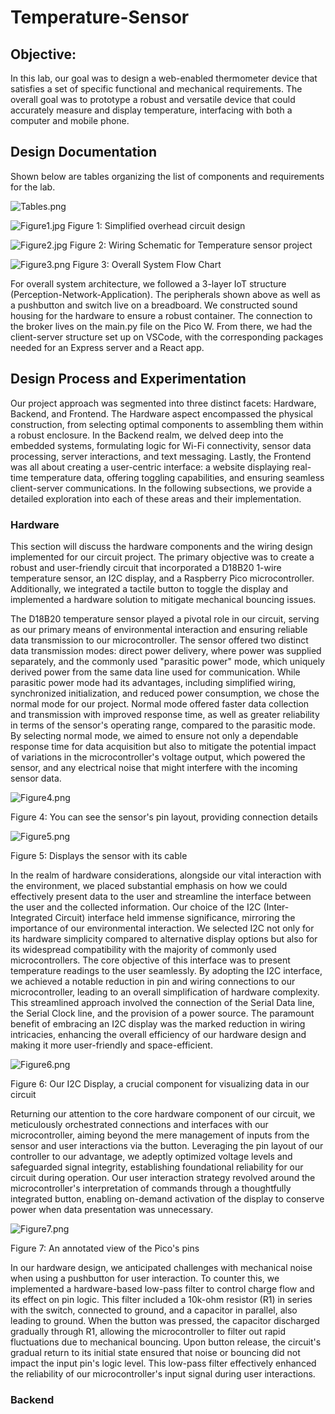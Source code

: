 # Temperature-Sensor

## Objective: 
In this lab, our goal was to design a web-enabled thermometer device that satisfies a set of specific functional and mechanical requirements. The overall goal was to prototype a robust and versatile device that could accurately measure and display temperature, interfacing with both a computer and mobile phone.

## Design Documentation 
Shown below are tables organizing the list of components and requirements for the lab. 

![Tables.png](https://github.com/fqkammona/Temperature-Sensor/blob/main/Lab-Images/Tables.png)

![Figure1.jpg](https://github.com/fqkammona/Temperature-Sensor/blob/main/Lab-Images/Figure1.jpg) Figure 1: Simplified overhead circuit design 

![Figure2.jpg](https://github.com/fqkammona/Temperature-Sensor/blob/main/Lab-Images/Figure2.jpg) Figure 2: Wiring Schematic for Temperature sensor project

![Figure3.png](https://github.com/fqkammona/Temperature-Sensor/blob/main/Lab-Images/Figure3.png) Figure 3: Overall System Flow Chart

  For overall system architecture, we followed a 3-layer IoT structure (Perception-Network-Application). The peripherals shown above as well as a pushbutton and switch live on a breadboard. We constructed sound housing for the hardware to ensure a robust container. The connection to the broker lives on the main.py file on the Pico W. From there, we had the client-server structure set up on VSCode, with the corresponding packages needed for an Express server and a React app. 

## Design Process and Experimentation
  Our project approach was segmented into three distinct facets: Hardware, Backend, and Frontend. The Hardware aspect encompassed the physical construction, from selecting optimal components to assembling them within a robust enclosure. In the Backend realm, we delved deep into the embedded systems, formulating logic for Wi-Fi connectivity, sensor data processing, server interactions, and text messaging. Lastly, the Frontend was all about creating a user-centric interface: a website displaying real-time temperature data, offering toggling capabilities, and ensuring seamless client-server communications. In the following subsections, we provide a detailed exploration into each of these areas and their implementation. 

### Hardware
  This section will discuss the hardware components and the wiring design implemented for our circuit project. The primary objective was to create a robust and user-friendly circuit that incorporated a D18B20 1-wire temperature sensor, an I2C display, and a Raspberry Pico microcontroller. Additionally, we integrated a tactile button to toggle the display and implemented a hardware solution to mitigate mechanical bouncing issues.
  
  The D18B20 temperature sensor played a pivotal role in our circuit, serving as our primary means of environmental interaction and ensuring reliable data transmission to our microcontroller. The sensor offered two distinct data transmission modes: direct power delivery, where power was supplied separately, and the commonly used "parasitic power" mode, which uniquely derived power from the same data line used for communication. While parasitic power mode had its advantages, including simplified wiring, synchronized initialization, and reduced power consumption, we chose the normal mode for our project. Normal mode offered faster data collection and transmission with improved response time, as well as greater reliability in terms of the sensor's operating range, compared to the parasitic mode. By selecting normal mode, we aimed to ensure not only a dependable response time for data acquisition but also to mitigate the potential impact of variations in the microcontroller's voltage output, which powered the sensor, and any electrical noise that might interfere with the incoming sensor data.

![Figure4.png](https://github.com/fqkammona/Temperature-Sensor/blob/main/Lab-Images/Figure4.png) 

Figure 4: You can see the sensor's pin layout, providing connection details

![Figure5.png](https://github.com/fqkammona/Temperature-Sensor/blob/main/Lab-Images/Figure5.png) 

Figure 5: Displays the sensor with its cable

In the realm of hardware considerations, alongside our vital interaction with the environment, we placed substantial emphasis on how we could effectively present data to the user and streamline the interface between the user and the collected information. Our choice of the I2C (Inter-Integrated Circuit) interface held immense significance, mirroring the importance of our environmental interaction. We selected I2C not only for its hardware simplicity compared to alternative display options but also for its widespread compatibility with the majority of commonly used microcontrollers. The core objective of this interface was to present temperature readings to the user seamlessly. By adopting the I2C interface, we achieved a notable reduction in pin and wiring connections to our microcontroller, leading to an overall simplification of hardware complexity. This streamlined approach involved the connection of the Serial Data line, the Serial Clock line, and the provision of a power source. The paramount benefit of embracing an I2C display was the marked reduction in wiring intricacies, enhancing the overall efficiency of our hardware design and making it more user-friendly and space-efficient.

![Figure6.png](https://github.com/fqkammona/Temperature-Sensor/blob/main/Lab-Images/Figure6.png) 

Figure 6: Our I2C Display, a crucial component for visualizing data in our circuit

Returning our attention to the core hardware component of our circuit, we meticulously orchestrated connections and interfaces with our microcontroller, aiming beyond the mere management of inputs from the sensor and user interactions via the button. Leveraging the pin layout of our controller to our advantage, we adeptly optimized voltage levels and safeguarded signal integrity, establishing foundational reliability for our circuit during operation. Our user interaction strategy revolved around the microcontroller's interpretation of commands through a thoughtfully integrated button, enabling on-demand activation of the display to conserve power when data presentation was unnecessary.

![Figure7.png](https://github.com/fqkammona/Temperature-Sensor/blob/main/Lab-Images/Figure7.png)

Figure 7: An annotated view of the Pico's pins

In our hardware design, we anticipated challenges with mechanical noise when using a pushbutton for user interaction. To counter this, we implemented a hardware-based low-pass filter to control charge flow and its effect on pin logic. This filter included a 10k-ohm resistor (R1) in series with the switch, connected to ground, and a capacitor in parallel, also leading to ground. When the button was pressed, the capacitor discharged gradually through R1, allowing the microcontroller to filter out rapid fluctuations due to mechanical bouncing. Upon button release, the circuit's gradual return to its initial state ensured that noise or bouncing did not impact the input pin's logic level. This low-pass filter effectively enhanced the reliability of our microcontroller's input signal during user interactions.

### Backend
